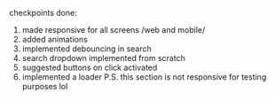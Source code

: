 checkpoints done:
1. made responsive for all screens /web and mobile/
2. added animations
3. implemented debouncing in search
4. search dropdown implemented from scratch
5. suggested buttons on click activated
6. implemented a loader
P.S. this section is not responsive for testing purposes lol
